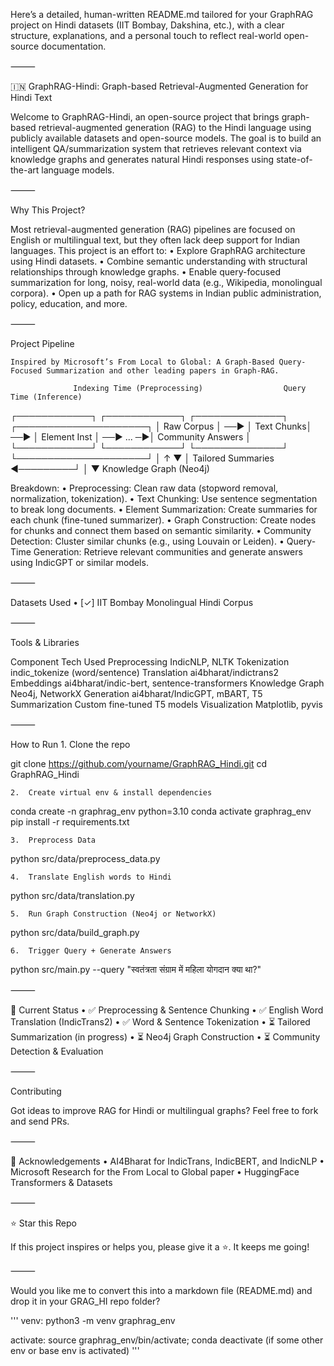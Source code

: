 
Here’s a detailed, human-written README.md tailored for your GraphRAG project on Hindi datasets (IIT Bombay, Dakshina, etc.), with a clear structure, explanations, and a personal touch to reflect real-world open-source documentation.

⸻

🇮🇳 GraphRAG-Hindi: Graph-based Retrieval-Augmented Generation for Hindi Text

Welcome to GraphRAG-Hindi, an open-source project that brings graph-based retrieval-augmented generation (RAG) to the Hindi language using publicly available datasets and open-source models. The goal is to build an intelligent QA/summarization system that retrieves relevant context via knowledge graphs and generates natural Hindi responses using state-of-the-art language models.

⸻

Why This Project?

Most retrieval-augmented generation (RAG) pipelines are focused on English or multilingual text, but they often lack deep support for Indian languages. This project is an effort to:
	•	Explore GraphRAG architecture using Hindi datasets.
	•	Combine semantic understanding with structural relationships through knowledge graphs.
	•	Enable query-focused summarization for long, noisy, real-world data (e.g., Wikipedia, monolingual corpora).
	•	Open up a path for RAG systems in Indian public administration, policy, education, and more.

⸻

Project Pipeline

	Inspired by Microsoft’s From Local to Global: A Graph-Based Query-Focused Summarization and other leading papers in Graph-RAG.

                  Indexing Time (Preprocessing)                  Query Time (Inference)
┌────────────┐     ┌────────────┐     ┌──────────────┐           ┌─────────────────────┐
│ Raw Corpus │ ──▶ │ Text Chunks│ ──▶ │ Element Inst │ ──▶ ... ─▶│ Community Answers   │
└────────────┘     └────────────┘     └──────────────┘           └─────────────────────┘
                            │                         ↑
                            ▼                         │
                     Tailored Summaries     ◀─────────┘
                            │
                            ▼
                    Knowledge Graph (Neo4j)

Breakdown:
	•	Preprocessing: Clean raw data (stopword removal, normalization, tokenization).
	•	Text Chunking: Use sentence segmentation to break long documents.
	•	Element Summarization: Create summaries for each chunk (fine-tuned summarizer).
	•	Graph Construction: Create nodes for chunks and connect them based on semantic similarity.
	•	Community Detection: Cluster similar chunks (e.g., using Louvain or Leiden).
	•	Query-Time Generation: Retrieve relevant communities and generate answers using IndicGPT or similar models.



⸻

Datasets Used
	•	[✓] IIT Bombay Monolingual Hindi Corpus

⸻

Tools & Libraries

Component	Tech Used
Preprocessing	IndicNLP, NLTK
Tokenization	indic_tokenize (word/sentence)
Translation	ai4bharat/indictrans2
Embeddings	ai4bharat/indic-bert, sentence-transformers
Knowledge Graph	Neo4j, NetworkX
Generation	ai4bharat/IndicGPT, mBART, T5
Summarization	Custom fine-tuned T5 models
Visualization	Matplotlib, pyvis



⸻

How to Run
	1.	Clone the repo

git clone https://github.com/yourname/GraphRAG_Hindi.git
cd GraphRAG_Hindi

	2.	Create virtual env & install dependencies

conda create -n graphrag_env python=3.10
conda activate graphrag_env
pip install -r requirements.txt

	3.	Preprocess Data

python src/data/preprocess_data.py

	4.	Translate English words to Hindi

python src/data/translation.py

	5.	Run Graph Construction (Neo4j or NetworkX)

python src/data/build_graph.py

	6.	Trigger Query + Generate Answers

python src/main.py --query "स्वतंत्रता संग्राम में महिला योगदान क्या था?"



⸻

🧪 Current Status
	•	✅ Preprocessing & Sentence Chunking
	•	✅ English Word Translation (IndicTrans2)
	•	✅ Word & Sentence Tokenization
	•	⏳ Tailored Summarization (in progress)
	•	⏳ Neo4j Graph Construction
	•	⏳ Community Detection & Evaluation

⸻

Contributing

Got ideas to improve RAG for Hindi or multilingual graphs? Feel free to fork and send PRs.

⸻

📢 Acknowledgements
	•	AI4Bharat for IndicTrans, IndicBERT, and IndicNLP
	•	Microsoft Research for the From Local to Global paper
	•	HuggingFace Transformers & Datasets

⸻

⭐️ Star this Repo

If this project inspires or helps you, please give it a ⭐️. It keeps me going!

⸻

Would you like me to convert this into a markdown file (README.md) and drop it in your GRAG_HI repo folder?


'''
venv: python3 -m venv graphrag_env


activate: source graphrag_env/bin/activate; 
        conda deactivate (if some other env or base env is activated)
'''
